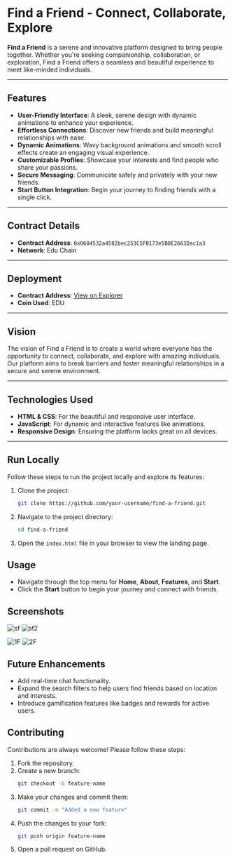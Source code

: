 # Find a Friend - Connect, Collaborate, Explore

**Find a Friend** is a serene and innovative platform designed to bring people together. Whether you're seeking companionship, collaboration, or exploration, Find a Friend offers a seamless and beautiful experience to meet like-minded individuals.

---

## Features

- **User-Friendly Interface**: A sleek, serene design with dynamic animations to enhance your experience.
- **Effortless Connections**: Discover new friends and build meaningful relationships with ease.
- **Dynamic Animations**: Wavy background animations and smooth scroll effects create an engaging visual experience.
- **Customizable Profiles**: Showcase your interests and find people who share your passions.
- **Secure Messaging**: Communicate safely and privately with your new friends.
- **Start Button Integration**: Begin your journey to finding friends with a single click.

---

## Contract Details

- **Contract Address**: `0x0604532a4582bec253C5FB173e5B0E2663Dac1a3`
- **Network**: Edu Chain

---

## Deployment

- **Contract Address**: [View on Explorer]([https://xexplorer.neo.org/address/0x96Be68BCd7eCD72ccae215F44104d3ccfC7bda3A](https://edu-chain-testnet.blockscout.com/address/0x0604532a4582bec253C5FB173e5B0E2663Dac1a3))
- **Coin Used**: EDU

---

## Vision

The vision of Find a Friend is to create a world where everyone has the opportunity to connect, collaborate, and explore with amazing individuals. Our platform aims to break barriers and foster meaningful relationships in a secure and serene environment.

---

## Technologies Used

- **HTML & CSS**: For the beautiful and responsive user interface.
- **JavaScript**: For dynamic and interactive features like animations.
- **Responsive Design**: Ensuring the platform looks great on all devices.

---

## Run Locally

Follow these steps to run the project locally and explore its features:

1. Clone the project:
   ```bash
   git clone https://github.com/your-username/find-a-friend.git

   ```

2. Navigate to the project directory:
   ```bash
   cd find-a-friend
   ```

3. Open the `index.html` file in your browser to view the landing page.

## Usage

- Navigate through the top menu for **Home**, **About**, **Features**, and **Start**.
- Click the **Start** button to begin your journey and connect with friends.

## Screenshots
![sf](https://github.com/user-attachments/assets/3734ab8f-2a89-481d-952a-4dd956db12b0)
![sf2](https://github.com/user-attachments/assets/54ef2351-55d4-4c41-9512-ed714456c10d)

![1F](https://github.com/user-attachments/assets/a447dc64-1e26-4f1c-bc65-5914fe1b84d5)
![2F](https://github.com/user-attachments/assets/22f98309-90d9-4832-a67b-22cbbdfdf197)


## Future Enhancements

- Add real-time chat functionality.
- Expand the search filters to help users find friends based on location and interests.
- Introduce gamification features like badges and rewards for active users.

## Contributing

Contributions are always welcome! Please follow these steps:

1. Fork the repository.
2. Create a new branch:
   ```bash
   git checkout -b feature-name
   ```
3. Make your changes and commit them:
   ```bash
   git commit -m "Added a new feature"
   ```
4. Push the changes to your fork:
   ```bash
   git push origin feature-name
   ```
5. Open a pull request on GitHub.


